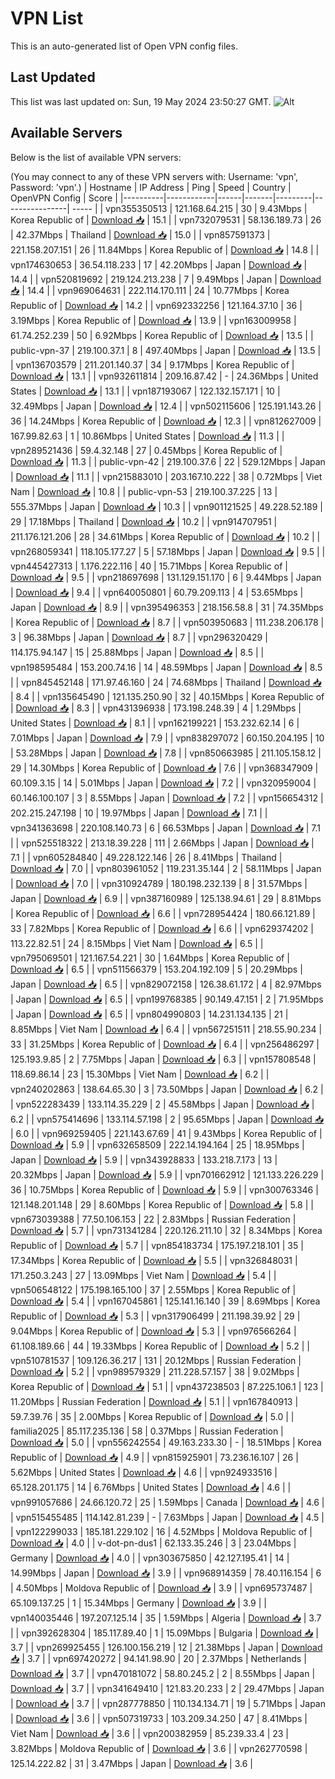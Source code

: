 # VPN List

This is an auto-generated list of Open VPN config files.

## Last Updated

This list was last updated on: Sun, 19 May 2024 23:50:27 GMT.
![Alt](https://repobeats.axiom.co/api/embed/186b98318ef1479477931607c1ad7d823f12451f.svg "Repobeats analytics image")

## Available Servers

Below is the list of available VPN servers:

(You may connect to any of these VPN servers with: Username: 'vpn', Password: 'vpn'.)
| Hostname | IP Address | Ping | Speed | Country | OpenVPN Config | Score |
|----------|------------|------|-------|---------|----------------| ----- |
| vpn355350513 | 121.168.64.215 | 30 | 9.43Mbps | Korea Republic of | [Download 📥](./configs/server_0_KR.ovpn) | 15.1 |
| vpn732079531 | 58.136.189.73 | 26 | 42.37Mbps | Thailand | [Download 📥](./configs/server_1_TH.ovpn) | 15.0 |
| vpn857591373 | 221.158.207.151 | 26 | 11.84Mbps | Korea Republic of | [Download 📥](./configs/server_2_KR.ovpn) | 14.8 |
| vpn174630653 | 36.54.118.233 | 17 | 42.20Mbps | Japan | [Download 📥](./configs/server_3_JP.ovpn) | 14.4 |
| vpn520819692 | 219.124.213.238 | 7 | 9.49Mbps | Japan | [Download 📥](./configs/server_4_JP.ovpn) | 14.4 |
| vpn969064631 | 222.114.170.111 | 24 | 10.77Mbps | Korea Republic of | [Download 📥](./configs/server_5_KR.ovpn) | 14.2 |
| vpn692332256 | 121.164.37.10 | 36 | 3.19Mbps | Korea Republic of | [Download 📥](./configs/server_6_KR.ovpn) | 13.9 |
| vpn163009958 | 61.74.252.239 | 50 | 6.92Mbps | Korea Republic of | [Download 📥](./configs/server_7_KR.ovpn) | 13.5 |
| public-vpn-37 | 219.100.37.1 | 8 | 497.40Mbps | Japan | [Download 📥](./configs/server_8_JP.ovpn) | 13.5 |
| vpn136703579 | 211.201.140.37 | 34 | 9.17Mbps | Korea Republic of | [Download 📥](./configs/server_9_KR.ovpn) | 13.1 |
| vpn932611814 | 209.16.87.42 | - | 24.36Mbps | United States | [Download 📥](./configs/server_10_US.ovpn) | 13.1 |
| vpn187193067 | 122.132.157.171 | 10 | 32.49Mbps | Japan | [Download 📥](./configs/server_11_JP.ovpn) | 12.4 |
| vpn502115606 | 125.191.143.26 | 36 | 14.24Mbps | Korea Republic of | [Download 📥](./configs/server_12_KR.ovpn) | 12.3 |
| vpn812627009 | 167.99.82.63 | 1 | 10.86Mbps | United States | [Download 📥](./configs/server_13_US.ovpn) | 11.3 |
| vpn289521436 | 59.4.32.148 | 27 | 0.45Mbps | Korea Republic of | [Download 📥](./configs/server_14_KR.ovpn) | 11.3 |
| public-vpn-42 | 219.100.37.6 | 22 | 529.12Mbps | Japan | [Download 📥](./configs/server_15_JP.ovpn) | 11.1 |
| vpn215883010 | 203.167.10.222 | 38 | 0.72Mbps | Viet Nam | [Download 📥](./configs/server_16_VN.ovpn) | 10.8 |
| public-vpn-53 | 219.100.37.225 | 13 | 555.37Mbps | Japan | [Download 📥](./configs/server_17_JP.ovpn) | 10.3 |
| vpn901121525 | 49.228.52.189 | 29 | 17.18Mbps | Thailand | [Download 📥](./configs/server_18_TH.ovpn) | 10.2 |
| vpn914707951 | 211.176.121.206 | 28 | 34.61Mbps | Korea Republic of | [Download 📥](./configs/server_19_KR.ovpn) | 10.2 |
| vpn268059341 | 118.105.177.27 | 5 | 57.18Mbps | Japan | [Download 📥](./configs/server_20_JP.ovpn) | 9.5 |
| vpn445427313 | 1.176.222.116 | 40 | 15.71Mbps | Korea Republic of | [Download 📥](./configs/server_21_KR.ovpn) | 9.5 |
| vpn218697698 | 131.129.151.170 | 6 | 9.44Mbps | Japan | [Download 📥](./configs/server_22_JP.ovpn) | 9.4 |
| vpn640050801 | 60.79.209.113 | 4 | 53.65Mbps | Japan | [Download 📥](./configs/server_23_JP.ovpn) | 8.9 |
| vpn395496353 | 218.156.58.8 | 31 | 74.35Mbps | Korea Republic of | [Download 📥](./configs/server_24_KR.ovpn) | 8.7 |
| vpn503950683 | 111.238.206.178 | 3 | 96.38Mbps | Japan | [Download 📥](./configs/server_25_JP.ovpn) | 8.7 |
| vpn296320429 | 114.175.94.147 | 15 | 25.88Mbps | Japan | [Download 📥](./configs/server_26_JP.ovpn) | 8.5 |
| vpn198595484 | 153.200.74.16 | 14 | 48.59Mbps | Japan | [Download 📥](./configs/server_27_JP.ovpn) | 8.5 |
| vpn845452148 | 171.97.46.160 | 24 | 74.68Mbps | Thailand | [Download 📥](./configs/server_28_TH.ovpn) | 8.4 |
| vpn135645490 | 121.135.250.90 | 32 | 40.15Mbps | Korea Republic of | [Download 📥](./configs/server_29_KR.ovpn) | 8.3 |
| vpn431396938 | 173.198.248.39 | 4 | 1.29Mbps | United States | [Download 📥](./configs/server_30_US.ovpn) | 8.1 |
| vpn162199221 | 153.232.62.14 | 6 | 7.01Mbps | Japan | [Download 📥](./configs/server_31_JP.ovpn) | 7.9 |
| vpn838297072 | 60.150.204.195 | 10 | 53.28Mbps | Japan | [Download 📥](./configs/server_32_JP.ovpn) | 7.8 |
| vpn850663985 | 211.105.158.12 | 29 | 14.30Mbps | Korea Republic of | [Download 📥](./configs/server_33_KR.ovpn) | 7.6 |
| vpn368347909 | 60.109.3.15 | 14 | 5.01Mbps | Japan | [Download 📥](./configs/server_34_JP.ovpn) | 7.2 |
| vpn320959004 | 60.146.100.107 | 3 | 8.55Mbps | Japan | [Download 📥](./configs/server_35_JP.ovpn) | 7.2 |
| vpn156654312 | 202.215.247.198 | 10 | 19.97Mbps | Japan | [Download 📥](./configs/server_36_JP.ovpn) | 7.1 |
| vpn341363698 | 220.108.140.73 | 6 | 66.53Mbps | Japan | [Download 📥](./configs/server_37_JP.ovpn) | 7.1 |
| vpn525518322 | 213.18.39.228 | 111 | 2.66Mbps | Japan | [Download 📥](./configs/server_38_JP.ovpn) | 7.1 |
| vpn605284840 | 49.228.122.146 | 26 | 8.41Mbps | Thailand | [Download 📥](./configs/server_39_TH.ovpn) | 7.0 |
| vpn803961052 | 119.231.35.144 | 2 | 58.11Mbps | Japan | [Download 📥](./configs/server_40_JP.ovpn) | 7.0 |
| vpn310924789 | 180.198.232.139 | 8 | 31.57Mbps | Japan | [Download 📥](./configs/server_41_JP.ovpn) | 6.9 |
| vpn387160989 | 125.138.94.61 | 29 | 8.81Mbps | Korea Republic of | [Download 📥](./configs/server_42_KR.ovpn) | 6.6 |
| vpn728954424 | 180.66.121.89 | 33 | 7.82Mbps | Korea Republic of | [Download 📥](./configs/server_43_KR.ovpn) | 6.6 |
| vpn629374202 | 113.22.82.51 | 24 | 8.15Mbps | Viet Nam | [Download 📥](./configs/server_44_VN.ovpn) | 6.5 |
| vpn795069501 | 121.167.54.221 | 30 | 1.64Mbps | Korea Republic of | [Download 📥](./configs/server_45_KR.ovpn) | 6.5 |
| vpn511566379 | 153.204.192.109 | 5 | 20.29Mbps | Japan | [Download 📥](./configs/server_46_JP.ovpn) | 6.5 |
| vpn829072158 | 126.38.61.172 | 4 | 82.97Mbps | Japan | [Download 📥](./configs/server_47_JP.ovpn) | 6.5 |
| vpn199768385 | 90.149.47.151 | 2 | 71.95Mbps | Japan | [Download 📥](./configs/server_48_JP.ovpn) | 6.5 |
| vpn804990803 | 14.231.134.135 | 21 | 8.85Mbps | Viet Nam | [Download 📥](./configs/server_49_VN.ovpn) | 6.4 |
| vpn567251511 | 218.55.90.234 | 33 | 31.25Mbps | Korea Republic of | [Download 📥](./configs/server_50_KR.ovpn) | 6.4 |
| vpn256486297 | 125.193.9.85 | 2 | 7.75Mbps | Japan | [Download 📥](./configs/server_51_JP.ovpn) | 6.3 |
| vpn157808548 | 118.69.86.14 | 23 | 15.30Mbps | Viet Nam | [Download 📥](./configs/server_52_VN.ovpn) | 6.2 |
| vpn240202863 | 138.64.65.30 | 3 | 73.50Mbps | Japan | [Download 📥](./configs/server_53_JP.ovpn) | 6.2 |
| vpn522283439 | 133.114.35.229 | 2 | 45.58Mbps | Japan | [Download 📥](./configs/server_54_JP.ovpn) | 6.2 |
| vpn575414696 | 133.114.57.198 | 2 | 95.65Mbps | Japan | [Download 📥](./configs/server_55_JP.ovpn) | 6.0 |
| vpn969259405 | 221.143.67.69 | 41 | 9.43Mbps | Korea Republic of | [Download 📥](./configs/server_56_KR.ovpn) | 5.9 |
| vpn632658509 | 222.14.194.164 | 25 | 18.95Mbps | Japan | [Download 📥](./configs/server_57_JP.ovpn) | 5.9 |
| vpn343928833 | 133.218.7.173 | 13 | 20.32Mbps | Japan | [Download 📥](./configs/server_58_JP.ovpn) | 5.9 |
| vpn701662912 | 121.133.226.229 | 36 | 10.75Mbps | Korea Republic of | [Download 📥](./configs/server_59_KR.ovpn) | 5.9 |
| vpn300763346 | 121.148.201.148 | 29 | 8.60Mbps | Korea Republic of | [Download 📥](./configs/server_60_KR.ovpn) | 5.8 |
| vpn673039388 | 77.50.106.153 | 22 | 2.83Mbps | Russian Federation | [Download 📥](./configs/server_61_RU.ovpn) | 5.7 |
| vpn731341284 | 220.126.211.10 | 32 | 8.34Mbps | Korea Republic of | [Download 📥](./configs/server_62_KR.ovpn) | 5.7 |
| vpn854183734 | 175.197.218.101 | 35 | 17.34Mbps | Korea Republic of | [Download 📥](./configs/server_63_KR.ovpn) | 5.5 |
| vpn326848031 | 171.250.3.243 | 27 | 13.09Mbps | Viet Nam | [Download 📥](./configs/server_64_VN.ovpn) | 5.4 |
| vpn506548122 | 175.198.165.100 | 37 | 2.55Mbps | Korea Republic of | [Download 📥](./configs/server_65_KR.ovpn) | 5.4 |
| vpn167045861 | 125.141.16.140 | 39 | 8.69Mbps | Korea Republic of | [Download 📥](./configs/server_66_KR.ovpn) | 5.3 |
| vpn317906499 | 211.198.39.92 | 29 | 9.04Mbps | Korea Republic of | [Download 📥](./configs/server_67_KR.ovpn) | 5.3 |
| vpn976566264 | 61.108.189.66 | 44 | 19.33Mbps | Korea Republic of | [Download 📥](./configs/server_68_KR.ovpn) | 5.2 |
| vpn510781537 | 109.126.36.217 | 131 | 20.12Mbps | Russian Federation | [Download 📥](./configs/server_69_RU.ovpn) | 5.2 |
| vpn989579329 | 211.228.57.157 | 38 | 9.02Mbps | Korea Republic of | [Download 📥](./configs/server_70_KR.ovpn) | 5.1 |
| vpn437238503 | 87.225.106.1 | 123 | 11.20Mbps | Russian Federation | [Download 📥](./configs/server_71_RU.ovpn) | 5.1 |
| vpn167840913 | 59.7.39.76 | 35 | 2.00Mbps | Korea Republic of | [Download 📥](./configs/server_72_KR.ovpn) | 5.0 |
| familia2025 | 85.117.235.136 | 58 | 0.37Mbps | Russian Federation | [Download 📥](./configs/server_73_RU.ovpn) | 5.0 |
| vpn556242554 | 49.163.233.30 | - | 18.51Mbps | Korea Republic of | [Download 📥](./configs/server_74_KR.ovpn) | 4.9 |
| vpn815925901 | 73.236.16.107 | 26 | 5.62Mbps | United States | [Download 📥](./configs/server_75_US.ovpn) | 4.6 |
| vpn924933516 | 65.128.201.175 | 14 | 6.76Mbps | United States | [Download 📥](./configs/server_76_US.ovpn) | 4.6 |
| vpn991057686 | 24.66.120.72 | 25 | 1.59Mbps | Canada | [Download 📥](./configs/server_77_CA.ovpn) | 4.6 |
| vpn515455485 | 114.142.81.239 | - | 7.63Mbps | Japan | [Download 📥](./configs/server_78_JP.ovpn) | 4.5 |
| vpn122299033 | 185.181.229.102 | 16 | 4.52Mbps | Moldova Republic of | [Download 📥](./configs/server_79_MD.ovpn) | 4.0 |
| v-dot-pn-dus1 | 62.133.35.246 | 3 | 23.04Mbps | Germany | [Download 📥](./configs/server_80_DE.ovpn) | 4.0 |
| vpn303675850 | 42.127.195.41 | 14 | 14.99Mbps | Japan | [Download 📥](./configs/server_81_JP.ovpn) | 3.9 |
| vpn968914359 | 78.40.116.154 | 6 | 4.50Mbps | Moldova Republic of | [Download 📥](./configs/server_82_MD.ovpn) | 3.9 |
| vpn695737487 | 65.109.137.25 | 1 | 15.34Mbps | Germany | [Download 📥](./configs/server_83_DE.ovpn) | 3.9 |
| vpn140035446 | 197.207.125.14 | 35 | 1.59Mbps | Algeria | [Download 📥](./configs/server_84_DZ.ovpn) | 3.7 |
| vpn392628304 | 185.117.89.40 | 1 | 15.09Mbps | Bulgaria | [Download 📥](./configs/server_85_BG.ovpn) | 3.7 |
| vpn269925455 | 126.100.156.219 | 12 | 21.38Mbps | Japan | [Download 📥](./configs/server_86_JP.ovpn) | 3.7 |
| vpn697420272 | 94.141.98.90 | 20 | 2.37Mbps | Netherlands | [Download 📥](./configs/server_87_NL.ovpn) | 3.7 |
| vpn470181072 | 58.80.245.2 | 2 | 8.55Mbps | Japan | [Download 📥](./configs/server_88_JP.ovpn) | 3.7 |
| vpn341649410 | 121.83.20.233 | 2 | 29.47Mbps | Japan | [Download 📥](./configs/server_89_JP.ovpn) | 3.7 |
| vpn287778850 | 110.134.134.71 | 19 | 5.71Mbps | Japan | [Download 📥](./configs/server_90_JP.ovpn) | 3.6 |
| vpn507319733 | 103.209.34.250 | 47 | 8.41Mbps | Viet Nam | [Download 📥](./configs/server_91_VN.ovpn) | 3.6 |
| vpn200382959 | 85.239.33.4 | 23 | 3.82Mbps | Moldova Republic of | [Download 📥](./configs/server_92_MD.ovpn) | 3.6 |
| vpn262770598 | 125.14.222.82 | 31 | 3.47Mbps | Japan | [Download 📥](./configs/server_93_JP.ovpn) | 3.6 |
